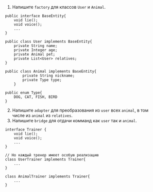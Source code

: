 1. Напишите `factory` для классов `User` и `Animal`.
```
public interface BaseEntity{
    void lie();
    void voice();
    ...
}
```
```
public class User implements BaseEntity{
    private String name;
    private Integer age;
    private Animal pet;
    private List<User> relatives;
}
```
```
public class Animal implements BaseEntity{
        private String nickname;
        private Type type;
    }
```
```
public enum Type{
    DOG, CAT, FISH, BIRD
}
```
2. Напишите `adapter` для преобразования из `user` всех `animal`, 
в том числе из `animal` из `relatives`.
3. Напишите `bridge` для отдачи комманд как `user` так и `animal`.
```
interface Trainer {
    void lie();
    void voice();
    ...
}
```
```
// Но каждый тренер имеет особую реализацию
class UserTrainer implements Trainer{
    ...
}
```
```
class AnimalTrainer implements Trainer{
    ...
}
```